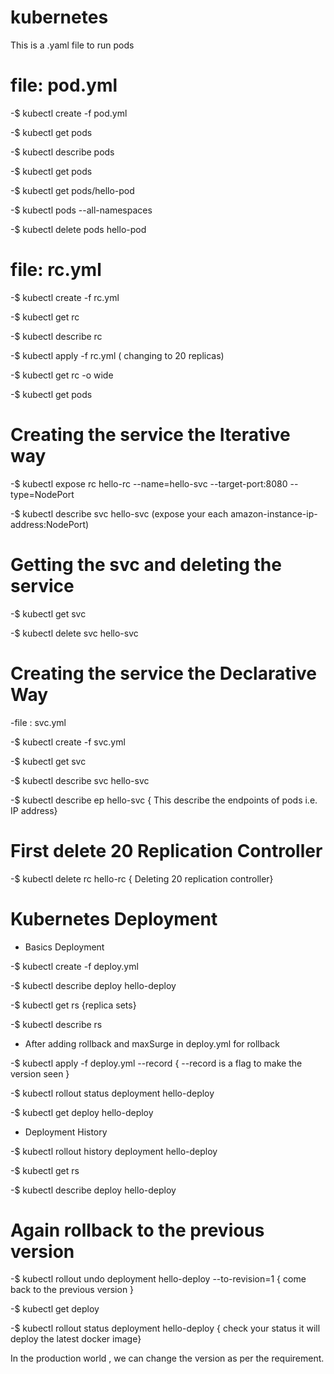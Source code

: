 # kubernetes
This is a .yaml file to run pods

# file: pod.yml 

 -$ kubectl create -f pod.yml
 
 -$ kubectl get pods
 
 -$ kubectl describe pods
 
 -$ kubectl get pods
 
 -$ kubectl get pods/hello-pod
 
 -$ kubectl pods --all-namespaces
 
 -$ kubectl delete pods hello-pod

# file: rc.yml

   -$ kubectl create -f rc.yml
   
   -$ kubectl get rc
   
   -$ kubectl describe rc
   
   -$ kubectl apply -f rc.yml ( changing to 20 replicas)
   
   -$ kubectl get rc -o wide
   
   -$ kubectl get pods
   
# Creating the service the Iterative way

   -$ kubectl expose rc hello-rc --name=hello-svc --target-port:8080 --type=NodePort
   
   -$ kubectl describe svc hello-svc (expose your each amazon-instance-ip-address:NodePort)

# Getting the svc and deleting the service
   
   -$ kubectl get svc
   
   -$ kubectl delete svc hello-svc
   
# Creating the service the Declarative Way
   
   -file : svc.yml
   
   -$ kubectl create -f svc.yml
   
   -$ kubectl get svc
   
   -$ kubectl describe svc hello-svc
   
   -$ kubectl describe ep hello-svc { This describe the endpoints of pods i.e. IP address}

# First delete 20 Replication Controller
   
   -$ kubectl delete rc hello-rc { Deleting 20 replication controller}
   
 # Kubernetes Deployment 
   
   - Basics Deployment
   
   -$ kubectl create -f deploy.yml
   
   -$ kubectl describe deploy hello-deploy
   
   -$ kubectl get rs {replica sets}
   
   -$ kubectl describe rs
   
   - After adding rollback and maxSurge in deploy.yml for rollback
   
   -$ kubectl apply -f deploy.yml --record { --record is a flag to make the version seen }
   
   -$ kubectl rollout status deployment hello-deploy
   
   -$ kubectl get deploy hello-deploy
   
   - Deployment History
   
   -$ kubectl rollout history deployment hello-deploy
   
   -$ kubectl get rs
   
   -$ kubectl describe deploy hello-deploy
   
# Again rollback to the previous version

 -$ kubectl rollout undo deployment hello-deploy --to-revision=1 { come back to the previous version }
 
 -$ kubectl get deploy
 
 -$ kubectl rollout status deployment hello-deploy { check your status it will deploy the latest docker image}
 
  In the production world , we can change the version as per the requirement.
   
   
    
   
